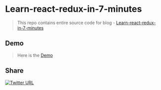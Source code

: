 # Learn-react-redux-in-7-minutes

> This repo contains entire source code for blog - [Learn-react-redux-in-7-minutes](https://medium.com/@sapy/learn-react-redux-in-7-minutes-3fc52ce5ce74)

## Demo

> Here is the [Demo](http://sap9433.github.io/learn-react-redux-in-7-minutes/) 

## Share
[![Twitter URL](https://img.shields.io/twitter/url/http/shields.io.svg?style=social)](https://github.com/sap9433/learn-react-redux-in-7-minutes)
